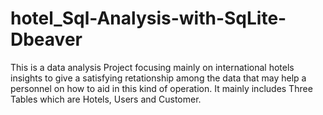 # hotel_Sql-Analysis-with-SqLite-Dbeaver
This is a data analysis Project focusing mainly on international hotels insights to give a satisfying retationship  among the data that may help a personnel on how to aid in this kind of operation. It mainly includes Three Tables which are Hotels, Users and Customer.
